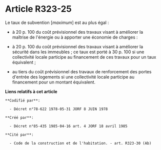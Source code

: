 # Article R323-25

Le taux de subvention [*maximum*] est au plus égal :

- à 20 p. 100 du coût prévisionnel des travaux visant à améliorer la maîtrise de l'énergie ou à apporter une économie de
charges :

- à 20 p. 100 du coût prévisionnel des travaux visant à améliorer la sécurité dans les immeubles ; ce taux est porté à 30 p.
100 si une collectivité locale participe au financement de ces travaux pour un taux équivalent ;

- au tiers du coût prévisionnel des travaux de renforcement des portes d'entrée des logements si une collectivité locale
participe au financement pour un montant équivalent.

**Liens relatifs à cet article**

	**Codifié par**:

	  - Décret n°78-622 1978-05-31 JORF 8 JUIN 1978

	**Créé par**:

	  - Décret n°85-435 1985-04-16 art. 4 JORF 18 avril 1985

	**Cité par**:

	  - Code de la construction et de l'habitation. - art. R323-30 (Ab)

